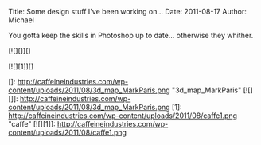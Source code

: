 Title: Some design stuff I've been working on...
Date: 2011-08-17
Author: Michael


You gotta keep the skills in Photoshop up to date... otherwise they
whither.

[![][]][]

[![][1]][]

  []: http://caffeineindustries.com/wp-content/uploads/2011/08/3d_map_MarkParis.png
    "3d_map_MarkParis"
  [![][]]: http://caffeineindustries.com/wp-content/uploads/2011/08/3d_map_MarkParis.png
  [1]: http://caffeineindustries.com/wp-content/uploads/2011/08/caffe1.png
    "caffe"
  [![][1]]: http://caffeineindustries.com/wp-content/uploads/2011/08/caffe1.png

